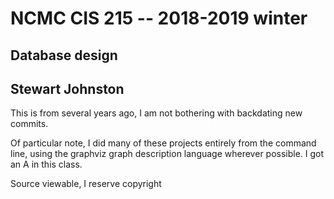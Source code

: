 # NCMC CIS 215 -- 2018-2019 winter
## Database design
## Stewart Johnston

This is from several years ago, I am not bothering with backdating new commits.

Of particular note, I did many of these projects entirely from the command
line, using the graphviz graph description language wherever possible. I got an
A in this class.

Source viewable, I reserve copyright
